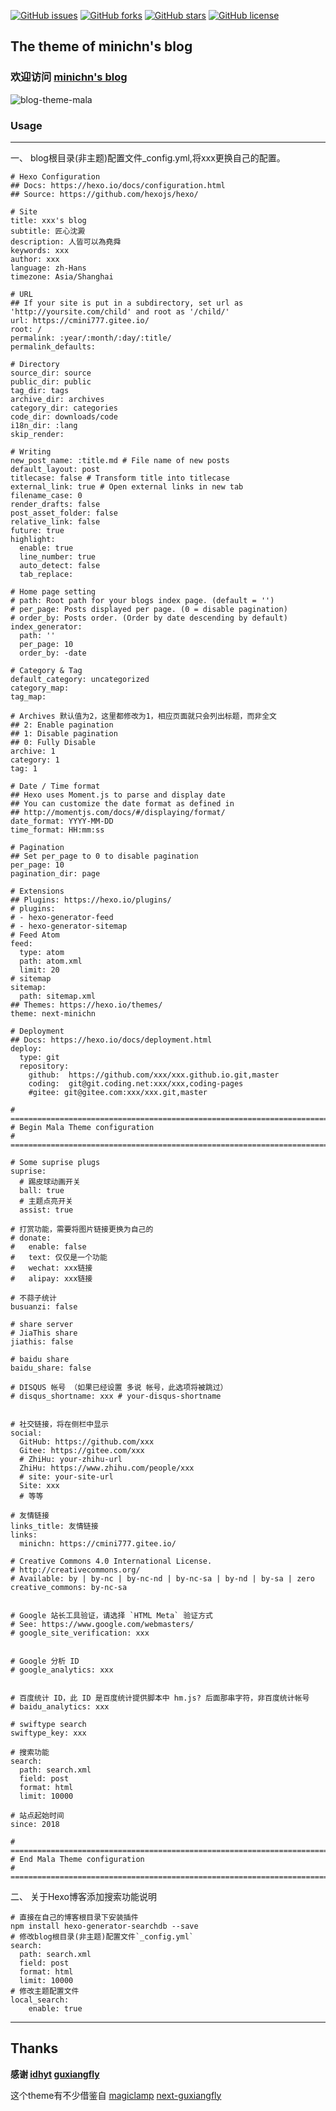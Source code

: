 [![GitHub issues](https://img.shields.io/github/issues/CMINI777/next-minichn)](https://github.com/CMINI777/next-minichn/issues) [![GitHub forks](https://img.shields.io/github/forks/CMINI777/next-minichn)](https://github.com/CMINI777/next-minichn/network) [![GitHub stars](https://img.shields.io/github/stars/CMINI777/next-minichn)](https://github.com/CMINI777/next-minichn/stargazers) [![GitHub license](https://img.shields.io/github/license/CMINI777/next-minichn)](https://github.com/CMINI777/next-minichn/blob/master/LICENSE)

## The theme of minichn's blog ##

### 欢迎访问 [minichn's blog](https://cmini777.gitee.io/)

![blog-theme-mala](https://raw.githubusercontent.com/CMINI777/next-minichn/master/source/myimg/show.png)

### Usage
---

一、 blog根目录(非主题)配置文件_config.yml,将xxx更换自己的配置。
```
# Hexo Configuration
## Docs: https://hexo.io/docs/configuration.html
## Source: https://github.com/hexojs/hexo/

# Site
title: xxx's blog
subtitle: 匠心沈澱
description: 人皆可以為堯舜
keywords: xxx
author: xxx
language: zh-Hans
timezone: Asia/Shanghai

# URL
## If your site is put in a subdirectory, set url as 'http://yoursite.com/child' and root as '/child/'
url: https://cmini777.gitee.io/
root: /
permalink: :year/:month/:day/:title/
permalink_defaults:

# Directory
source_dir: source
public_dir: public
tag_dir: tags
archive_dir: archives
category_dir: categories
code_dir: downloads/code
i18n_dir: :lang
skip_render:

# Writing
new_post_name: :title.md # File name of new posts
default_layout: post
titlecase: false # Transform title into titlecase
external_link: true # Open external links in new tab
filename_case: 0
render_drafts: false
post_asset_folder: false
relative_link: false
future: true
highlight:
  enable: true
  line_number: true
  auto_detect: false
  tab_replace:
  
# Home page setting
# path: Root path for your blogs index page. (default = '')
# per_page: Posts displayed per page. (0 = disable pagination)
# order_by: Posts order. (Order by date descending by default)
index_generator:
  path: ''
  per_page: 10
  order_by: -date
  
# Category & Tag
default_category: uncategorized
category_map:
tag_map:

# Archives 默认值为2，这里都修改为1，相应页面就只会列出标题，而非全文
## 2: Enable pagination
## 1: Disable pagination
## 0: Fully Disable
archive: 1
category: 1
tag: 1

# Date / Time format
## Hexo uses Moment.js to parse and display date
## You can customize the date format as defined in
## http://momentjs.com/docs/#/displaying/format/
date_format: YYYY-MM-DD
time_format: HH:mm:ss

# Pagination
## Set per_page to 0 to disable pagination
per_page: 10
pagination_dir: page

# Extensions
## Plugins: https://hexo.io/plugins/
# plugins:
# - hexo-generator-feed
# - hexo-generator-sitemap
# Feed Atom
feed:
  type: atom
  path: atom.xml
  limit: 20
# sitemap
sitemap:
  path: sitemap.xml
## Themes: https://hexo.io/themes/
theme: next-minichn

# Deployment
## Docs: https://hexo.io/docs/deployment.html
deploy:
  type: git
  repository:  
    github:  https://github.com/xxx/xxx.github.io.git,master
    coding:  git@git.coding.net:xxx/xxx,coding-pages
    #gitee: git@gitee.com:xxx/xxx.git,master

# =============================================================================
# Begin Mala Theme configuration
# =============================================================================

# Some suprise plugs
suprise:
  # 踢皮球动画开关
  ball: true
  # 主题点亮开关
  assist: true

# 打赏功能，需要将图片链接更换为自己的
# donate:
#   enable: false
#   text: 仅仅是一个功能
#   wechat: xxx链接
#   alipay: xxx链接

# 不蒜子统计
busuanzi: false

# share server
# JiaThis share
jiathis: false

# baidu share
baidu_share: false

# DISQUS 帐号 （如果已经设置 多说 帐号，此选项将被跳过）
# disqus_shortname: xxx # your-disqus-shortname


# 社交链接，将在侧栏中显示
social:
  GitHub: https://github.com/xxx
  Gitee: https://gitee.com/xxx
  # ZhiHu: your-zhihu-url
  ZhiHu: https://www.zhihu.com/people/xxx
  # site: your-site-url
  Site: xxx
  # 等等

# 友情链接
links_title: 友情链接
links:
  minichn: https://cmini777.gitee.io/

# Creative Commons 4.0 International License.
# http://creativecommons.org/
# Available: by | by-nc | by-nc-nd | by-nc-sa | by-nd | by-sa | zero
creative_commons: by-nc-sa


# Google 站长工具验证，请选择 `HTML Meta` 验证方式
# See: https://www.google.com/webmasters/
# google_site_verification: xxx


# Google 分析 ID
# google_analytics: xxx


# 百度统计 ID，此 ID 是百度统计提供脚本中 hm.js? 后面那串字符，非百度统计帐号
# baidu_analytics: xxx

# swiftype search
swiftype_key: xxx

# 搜索功能
search:
  path: search.xml
  field: post
  format: html
  limit: 10000

# 站点起始时间
since: 2018

# =============================================================================
# End Mala Theme configuration
# =============================================================================
```

二、 关于Hexo博客添加搜索功能说明
```
# 直接在自己的博客根目录下安装插件
npm install hexo-generator-searchdb --save
# 修改blog根目录(非主题)配置文件`_config.yml`
search:
  path: search.xml
  field: post
  format: html
  limit: 10000
# 修改主题配置文件
local_search:
    enable: true
```

-----

## Thanks
**感谢   [idhyt](https://github.com/idhyt)   [guxiangfly](https://github.com/GuXiangFly)**

这个theme有不少借鉴自
[magiclamp](https://github.com/idhyt/hexo-theme-next/tree/magiclamp)
[next-guxiangfly](https://github.com/GuXiangFly/next-guxiangfly)